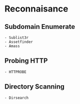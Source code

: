 # Reconnaisance

## Subdomain Enumerate
    - Sublist3r
    - Assetfinder
    - Amass

## Probing HTTP
    - HTTPROBE
 
## Directory Scanning
    - Dirsearch
